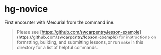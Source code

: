 hg-novice
=========

First encounter with Mercurial from the command line.

> Please see [https://github.com/swcarpentry/lesson-example](https://github.com/swcarpentry/lesson-example)
> for instructions on formatting, building, and submitting lessons,
> or run `make` in this directory for a list of helpful commands.
